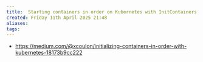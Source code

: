 ```yaml
---
title:  Starting containers in order on Kubernetes with InitContainers
created: Friday 11th April 2025 21:48
aliases: 
tags: 
---
```

- https://medium.com/@xcoulon/initializing-containers-in-order-with-kubernetes-18173b9cc222

